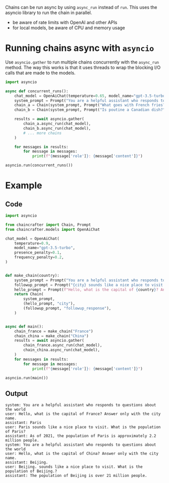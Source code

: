 Chains can be run async by using `async_run` instead of `run`. This uses the asyncio library to run the chain in parallel.

* be aware of rate limits with OpenAI and other APIs
* for local models, be aware of CPU and memory usage

# Running chains async with `asyncio`

Use `asyncio.gather` to run multiple chains concurrently with the `async_run` method. The way this works is that it uses threads to wrap the blocking I/O calls that are made to the models.

```python
import asyncio

async def concurrent_runs():
    chat_model = OpenAiChat(temperature=0.65, model_name="gpt-3.5-turbo")
    system_prompt = Prompt("You are a helpful assistant who responds to questions about the world")
    chain_a = Chain(system_prompt, Prompt("What goes with French fries?"))
    chain_b = Chain(system_prompt, Prompt("Is poutine a Canadian dish?"))

    results = await asyncio.gather(
        chain_a.async_run(chat_model),
        chain_b.async_run(chat_model),
        # ... more chains
    )

    for messages in results:
        for message in messages:
            print(f"{message['role']}: {message['content']}")

asyncio.run(concurrent_runs())
```

# Example

## Code

```python
import asyncio

from chaincrafter import Chain, Prompt
from chaincrafter.models import OpenAiChat

chat_model = OpenAiChat(
    temperature=0.9,
    model_name="gpt-3.5-turbo",
    presence_penalty=0.1,
    frequency_penalty=0.2,
)


def make_chain(country):
    system_prompt = Prompt("You are a helpful assistant who responds to questions about the world")
    followup_prompt = Prompt("{city} sounds like a nice place to visit. What is the population of {city}?")
    hello_prompt = Prompt(f"Hello, what is the capital of {country}? Answer only with the city name.")
    return Chain(
        system_prompt,
        (hello_prompt, "city"),
        (followup_prompt, "followup_response"),
    )


async def main():
    chain_france = make_chain("France")
    chain_china = make_chain("China")
    results = await asyncio.gather(
        chain_france.async_run(chat_model),
        chain_china.async_run(chat_model),
    )
    for messages in results:
        for message in messages:
            print(f"{message['role']}: {message['content']}")

asyncio.run(main())
```

## Output

```
system: You are a helpful assistant who responds to questions about the world
user: Hello, what is the capital of France? Answer only with the city name.
assistant: Paris
user: Paris sounds like a nice place to visit. What is the population of Paris?
assistant: As of 2021, the population of Paris is approximately 2.2 million people.
system: You are a helpful assistant who responds to questions about the world
user: Hello, what is the capital of China? Answer only with the city name.
assistant: Beijing.
user: Beijing. sounds like a nice place to visit. What is the population of Beijing.?
assistant: The population of Beijing is over 21 million people.
```
